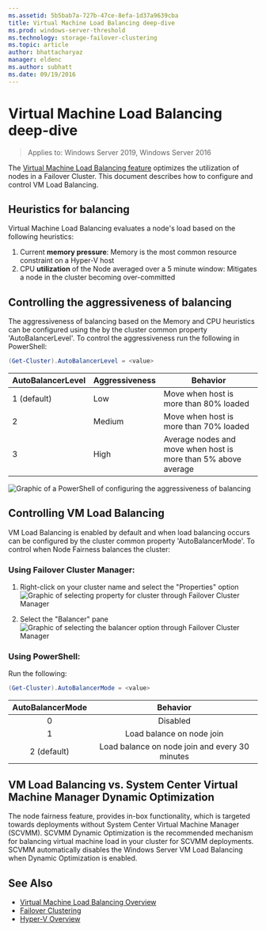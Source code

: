 ```yaml
---
ms.assetid: 5b5bab7a-727b-47ce-8efa-1d37a9639cba
title: Virtual Machine Load Balancing deep-dive
ms.prod: windows-server-threshold
ms.technology: storage-failover-clustering
ms.topic: article
author: bhattacharyaz
manager: eldenc
ms.author: subhatt
ms.date: 09/19/2016
---
```

# Virtual Machine Load Balancing deep-dive

> Applies to: Windows Server 2019, Windows Server 2016

The [Virtual Machine Load Balancing feature](vm-load-balancing-overview.md) optimizes the utilization of nodes in a Failover Cluster. This document describes how to configure and control VM Load Balancing. 

## <a id="heuristics-for-balancing"></a>Heuristics for balancing
Virtual Machine Load Balancing evaluates a node's load based on the following heuristics:
1. Current **memory pressure**: Memory is the most common resource constraint on a Hyper-V host
2. CPU **utilization** of the Node averaged over a 5 minute window: Mitigates a node in the cluster becoming over-committed

## <a id="controlling-aggressiveness-of-balancing"></a>Controlling the aggressiveness of balancing
The aggressiveness of balancing based on the Memory and CPU heuristics can be configured using the by the cluster common property 'AutoBalancerLevel'. To control the aggressiveness run the following in PowerShell:

```PowerShell
(Get-Cluster).AutoBalancerLevel = <value>
```

| AutoBalancerLevel | Aggressiveness | Behavior |
|-------------------|----------------|----------|
| 1 (default) | Low | Move when host is more than 80% loaded |
| 2 | Medium | Move when host is more than 70% loaded |
| 3 | High | Average nodes and move when host is more than 5% above average | 

![Graphic of a PowerShell of configuring the aggressiveness of balancing](media/vm-load-balancing/detailed-VM-load-balancing-1.jpg)

## Controlling VM Load Balancing
VM Load Balancing is enabled by default and when load balancing occurs can be configured by the cluster common property 'AutoBalancerMode'. To control when Node Fairness balances the cluster:

### Using Failover Cluster Manager:
1. Right-click on your cluster name and select the "Properties" option  
    ![Graphic of selecting property for cluster through Failover Cluster Manager](media/vm-load-balancing/detailed-VM-load-balancing-2.jpg)

2.  Select the "Balancer" pane  
    ![Graphic of selecting the balancer option through Failover Cluster Manager](media/vm-load-balancing/detailed-VM-load-balancing-3.jpg)

### Using PowerShell:
Run the following:
```powershell
(Get-Cluster).AutoBalancerMode = <value>
```

|AutoBalancerMode |Behavior| 
|:----------------:|:----------:|
|0| Disabled| 
|1| Load balance on node join| 
|2 (default)| Load balance on node join and every 30 minutes |

## VM Load Balancing vs. System Center Virtual Machine Manager Dynamic Optimization
The node fairness feature, provides in-box functionality, which is targeted towards deployments without System Center Virtual Machine Manager (SCVMM). SCVMM Dynamic Optimization is the recommended mechanism for balancing virtual machine load in your cluster for SCVMM deployments. SCVMM automatically disables the Windows Server VM Load Balancing when Dynamic Optimization is enabled.

## See Also
* [Virtual Machine Load Balancing Overview](vm-load-balancing-overview.md)
* [Failover Clustering](failover-clustering-overview.md)
* [Hyper-V Overview](../virtualization/hyper-v/Hyper-V-on-Windows-Server.md)
